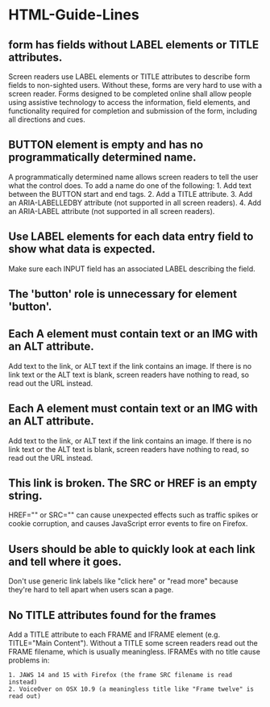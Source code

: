 # HTML-Guide-Lines
## form has fields without LABEL elements or TITLE attributes. ##
  Screen readers use LABEL elements or TITLE attributes to describe form fields to non-sighted users. Without these, forms are very hard to use with a screen reader. Forms designed to be completed online shall allow people using assistive technology to access the information, field elements, and functionality required for completion and submission of the form, including all directions and cues.
## BUTTON element is empty and has no programmatically determined name. ##
  A programmatically determined name allows screen readers to tell the user what the control does. To add a name do one of the following:
    1. Add text between the BUTTON start and end tags.
    2. Add a TITLE attribute.
    3. Add an ARIA-LABELLEDBY attribute (not supported in all screen readers).
    4. Add an ARIA-LABEL attribute (not supported in all screen readers).
## Use LABEL elements for each data entry field to show what data is expected. ##
  Make sure each INPUT field has an associated LABEL describing the field.
## The 'button' role is unnecessary for element 'button'. ##
## Each A element must contain text or an IMG with an ALT attribute. ##
  Add text to the link, or ALT text if the link contains an image. If there is no link text or the ALT text is blank, screen readers have nothing to read, so read out the URL instead.
## Each A element must contain text or an IMG with an ALT attribute. ##
  Add text to the link, or ALT text if the link contains an image. If there is no link text or the ALT text is blank, screen readers have nothing to read, so read out the URL instead.
## This link is broken. The SRC or HREF is an empty string. ##
  HREF="" or SRC="" can cause unexpected effects such as traffic spikes or cookie corruption, and causes JavaScript error events to fire on Firefox.
## Users should be able to quickly look at each link and tell where it goes. ##
  Don't use generic link labels like "click here" or "read more" because they're hard to tell apart when users scan a page.
## No TITLE attributes found for the frames ##
  Add a TITLE attribute to each FRAME and IFRAME element (e.g. TITLE="Main Content"). Without a TITLE some screen readers read out the FRAME filename, which is usually meaningless.
  IFRAMEs with no title cause problems in:

    1. JAWS 14 and 15 with Firefox (the frame SRC filename is read instead)
    2. VoiceOver on OSX 10.9 (a meaningless title like "Frame twelve" is read out)
